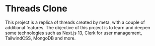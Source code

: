 # Threads Clone

This project is a replica of threads created by meta, with a couple of additional features. The objective of this project is to learn and deepen some technologies such as Next.js 13, Clerk for user management, TailwindCSS, MongoDB and more.
